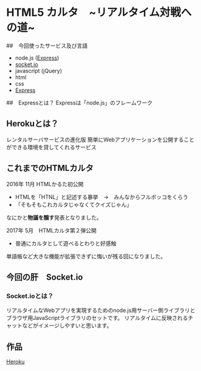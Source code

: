 # HTML5 カルタ　~リアルタイム対戦への道~

##　今回使ったサービス及び言語

- node.js ([Express](http://expressjs.com/ja/))
- [socket.io](https://socket.io/)
- javascript (jQuery)
- html
- css
- [Express](https://www.heroku.com/home)

##　Expressとは？
Expressは「node.js」のフレームワーク

## Herokuとは？
レンタルサーバサービスの進化版
簡単にWebアプリケーションを公開することができる環境を貸してくれるサービス

## これまでのHTMLカルタ

2016年 11月 HTMLかるた初公開

- HTMLを「HTNL」と記述する暴挙　→　みんなからフルボッコをくらう
- 「そもそもこれカルタじゃなくてクイズじゃん」

なにかと**物議を醸す**発表となりました。

2017年 5月　HTMLカルタ第２弾公開

- 普通にカルタとして遊べるとわりと好感触

単語帳など大きな機能が拡張できずに悔いが残る回になりました。

## 今回の肝　Socket.io
### Socket.ioとは？
リアルタイムなWebアプリを実現するためのnode.js用サーバー側ライブラリとブラウザ用JavaScriptライブラリのセットです。
リアルタイムに反映されるチャットなどがイメージしやすいと思います。

## 作品
[Heroku](https://htmlkaruta.herokuapp.com/)
